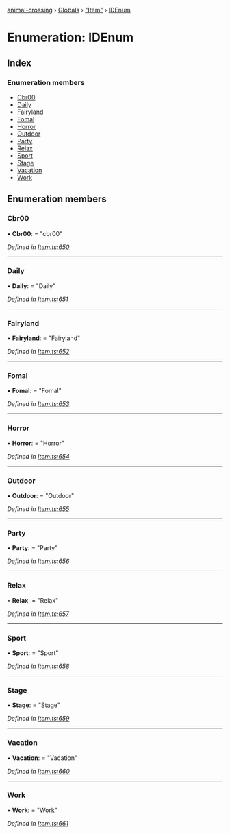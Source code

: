 [animal-crossing](../README.md) › [Globals](../globals.md) › ["Item"](../modules/_item_.md) › [IDEnum](_item_.idenum.md)

# Enumeration: IDEnum

## Index

### Enumeration members

* [Cbr00](_item_.idenum.md#cbr00)
* [Daily](_item_.idenum.md#daily)
* [Fairyland](_item_.idenum.md#fairyland)
* [Fomal](_item_.idenum.md#fomal)
* [Horror](_item_.idenum.md#horror)
* [Outdoor](_item_.idenum.md#outdoor)
* [Party](_item_.idenum.md#party)
* [Relax](_item_.idenum.md#relax)
* [Sport](_item_.idenum.md#sport)
* [Stage](_item_.idenum.md#stage)
* [Vacation](_item_.idenum.md#vacation)
* [Work](_item_.idenum.md#work)

## Enumeration members

###  Cbr00

• **Cbr00**: = "cbr00"

*Defined in [Item.ts:650](https://github.com/Norviah/animal-crossing/blob/e332c53/module/types/Item.ts#L650)*

___

###  Daily

• **Daily**: = "Daily"

*Defined in [Item.ts:651](https://github.com/Norviah/animal-crossing/blob/e332c53/module/types/Item.ts#L651)*

___

###  Fairyland

• **Fairyland**: = "Fairyland"

*Defined in [Item.ts:652](https://github.com/Norviah/animal-crossing/blob/e332c53/module/types/Item.ts#L652)*

___

###  Fomal

• **Fomal**: = "Fomal"

*Defined in [Item.ts:653](https://github.com/Norviah/animal-crossing/blob/e332c53/module/types/Item.ts#L653)*

___

###  Horror

• **Horror**: = "Horror"

*Defined in [Item.ts:654](https://github.com/Norviah/animal-crossing/blob/e332c53/module/types/Item.ts#L654)*

___

###  Outdoor

• **Outdoor**: = "Outdoor"

*Defined in [Item.ts:655](https://github.com/Norviah/animal-crossing/blob/e332c53/module/types/Item.ts#L655)*

___

###  Party

• **Party**: = "Party"

*Defined in [Item.ts:656](https://github.com/Norviah/animal-crossing/blob/e332c53/module/types/Item.ts#L656)*

___

###  Relax

• **Relax**: = "Relax"

*Defined in [Item.ts:657](https://github.com/Norviah/animal-crossing/blob/e332c53/module/types/Item.ts#L657)*

___

###  Sport

• **Sport**: = "Sport"

*Defined in [Item.ts:658](https://github.com/Norviah/animal-crossing/blob/e332c53/module/types/Item.ts#L658)*

___

###  Stage

• **Stage**: = "Stage"

*Defined in [Item.ts:659](https://github.com/Norviah/animal-crossing/blob/e332c53/module/types/Item.ts#L659)*

___

###  Vacation

• **Vacation**: = "Vacation"

*Defined in [Item.ts:660](https://github.com/Norviah/animal-crossing/blob/e332c53/module/types/Item.ts#L660)*

___

###  Work

• **Work**: = "Work"

*Defined in [Item.ts:661](https://github.com/Norviah/animal-crossing/blob/e332c53/module/types/Item.ts#L661)*
